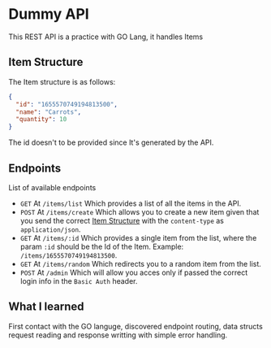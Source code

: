 # Dummy API

This REST API is a practice with GO Lang, it handles Items

## Item Structure

The Item structure is as follows:

```JSON
{
  "id": "1655570749194813500",
  "name": "Carrots",
  "quantity": 10
}
```

The id doesn't to be provided since It's generated by the API.

## Endpoints

List of available endpoints

- `GET` At `/items/list` Which provides a list of all the items in the API.
- `POST` At `/items/create` Which allows you to create a new item given that you send the correct [Item Structure](#item-structure) with the `content-type` as `application/json`.
- `GET` At `/items/:id` Which provides a single item from the list, where the param `:id` should be the Id of the Item. Example: `/items/1655570749194813500`.
- `GET` At `/items/random` Which redirects you to a random item from the list.
- `POST` At `/admin` Which will allow you acces only if passed the correct login info in the `Basic Auth` header.

## What I learned

First contact with the GO languge, discovered endpoint routing, data structs request reading and response writting with simple error handling.
